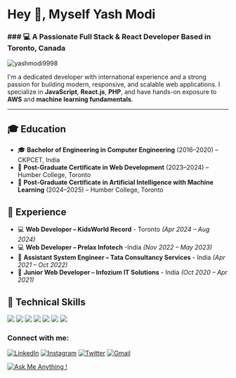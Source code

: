 Hey 👋, Myself Yash Modi
========================

### ### 💻 A Passionate Full Stack & React Developer Based in Toronto, Canada

![yashmodi9998](https://komarev.com/ghpvc/?username=yashmodi9998&label=Profile%20views&color=0e75b6&style=flat)

I'm a dedicated developer with international experience and a strong passion for building modern, responsive, and scalable web applications. I specialize in **JavaScript**, **React.js**, **PHP**, and have hands-on exposure to **AWS** and **machine learning fundamentals**.

---

## 🎓 Education

- 🎓 **Bachelor of Engineering in Computer Engineering** (2016–2020) – CKPCET, India  
- 🧠 **Post-Graduate Certificate in Web Development** (2023–2024) – Humber College, Toronto  
- 🤖 **Post-Graduate Certificate in Artificial Intelligence with Machine Learning** (2024–2025) – Humber College, Toronto

## 💼 Experience

- 💻 **Web Developer – KidsWorld Record** - Toronto *(Apr 2024 – Aug 2024)*
- 💻 **Web Developer – Prelax Infotech** -India *(Nov 2022 – May 2023)*
- 💼 **Assistant System Engineer – Tata Consultancy Services** - India *(Apr 2021 – Oct 2022)*  
- 🧪 **Junior Web Developer – Infozium IT Solutions** - India *(Oct 2020 – Apr 2021)* 
  
## 💼 Technical Skills


![](https://img.shields.io/badge/Code-JavaScript-informational?style=flat&logo=JavaScript&color=F7DF1E)
![](https://img.shields.io/badge/Code-HTML5-informational?style=flat&logo=HTML5&color=E34F26)
![](https://img.shields.io/badge/Code-SQLite-informational?style=flat&logo=SQLite&color=003B57)
![](https://img.shields.io/badge/Code-React-informational?style=flat&logo=react&color=61DAFB)
![](https://img.shields.io/badge/Style-CSS3-informational?style=flat&logo=CSS3&color=1572B6)
![](https://img.shields.io/badge/Tools-Git-informational?style=flat&logo=Git&color=F05032)
![](https://img.shields.io/badge/Tools-GitHub-informational?style=flat&logo=GitHub&color=181717)


  
### Connect with me:
[![LinkedIn](https://img.shields.io/badge/linkedin-%230077B5.svg?style=for-the-badge&logo=linkedin&logoColor=white)](https://www.linkedin.com/in/yash-modi-0a551b133/)
[![Instagram](https://img.shields.io/badge/Instagram-%23E4405F.svg?style=for-the-badge&logo=Instagram&logoColor=white)](https://www.instagram.com/yash__modi_/)
[![Twitter](https://img.shields.io/badge/Twitter-%231DA1F2.svg?style=for-the-badge&logo=Twitter&logoColor=white)](https://twitter.com/ImYmodi)
[![Gmail](https://img.shields.io/badge/Gmail-D14836?style=for-the-badge&logo=gmail&logoColor=white)](mailto:yashmodi998@gmail.com)


[![Ask Me Anything !](https://img.shields.io/badge/Ask%20me-anything-1abc9c.svg)](https://GitHub.com/yashmodi9998)


